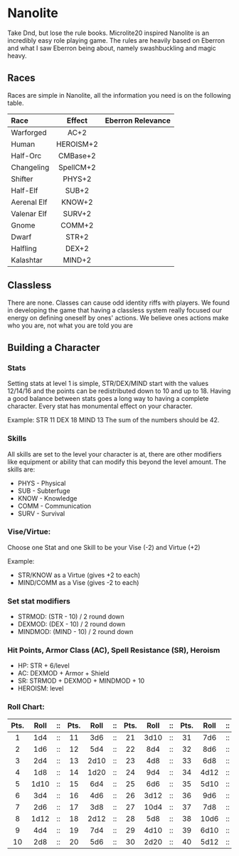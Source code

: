 # Nanolite
Take Dnd, but lose the rule books. Microlite20 inspired Nanolite is an incredibly easy role playing game.
The rules are heavily based on Eberron and what I saw Eberron being about, namely swashbuckling and magic heavy.

## Races
Races are simple in Nanolite, all the information you need is on the following table.

|Race|Effect|Eberron Relevance|
|:-----|:-----:|:-----|
|Warforged|AC+2|
|Human|HEROISM+2|
|Half-Orc|CMBase+2|
|Changeling|SpellCM+2|
|Shifter|PHYS+2|
|Half-Elf|SUB+2|
|Aerenal Elf|KNOW+2|
|Valenar Elf|SURV+2|
|Gnome|COMM+2|
|Dwarf|STR+2|
|Halfling|DEX+2|
|Kalashtar|MIND+2|

## Classless
There are none. Classes can cause odd identity riffs with players. 
We found in developing the game that having a classless system really focused our energy on defining oneself by ones' actions.
We believe ones actions make who you are, not what you are told you are

## Building a Character
### Stats
Setting stats at level 1 is simple, STR/DEX/MIND start with the values 12/14/16 and the points can be redistributed down to 10 and up to 18.
Having a good balance between stats goes a long way to having a complete character. Every stat has monumental effect on your character.

Example: STR 11 DEX 18 MIND 13
The sum of the numbers should be 42.

### Skills

All skills are set to the level your character is at, there are other modifiers like equipment or ability that can modify this beyond the level amount. The skills are:

* PHYS - Physical
* SUB  - Subterfuge
* KNOW - Knowledge
* COMM - Communication
* SURV - Survival

### Vise/Virtue:
Choose one Stat and one Skill to be your Vise (-2) and Virtue (+2) 

Example:

* STR/KNOW as a Virtue (gives +2 to each)
* MIND/COMM as a Vise (gives -2 to each)

### Set stat modifiers
* STRMOD: (STR - 10) / 2 round down
* DEXMOD: (DEX - 10) / 2 round down
* MINDMOD: (MIND - 10) / 2 round down

### Hit Points, Armor Class (AC), Spell Resistance (SR), Heroism
* HP: STR + 6/level
* AC: DEXMOD + Armor + Shield
* SR: STRMOD + DEXMOD + MINDMOD + 10
* HEROISM: level

### Roll Chart:

|Pts.|Roll|::|Pts.|Roll|::|Pts.|Roll|::|Pts.|Roll|::|Pts.|Roll|::|Pts.|Roll|
|:-----:|:-----:|:-----:|:-----:|:-----:|:-----:|:-----:|:-----:|:-----:|:-----:|:-----:|:-----:|:-----:|:-----:|:-----:|:-----:|:-----:|
|1|1d4|::|11|3d6|::|21|3d10|::|31|7d6|::|41|3d20|::|51|8d12|
|2|1d6|::|12|5d4|::|22|8d4|::|32|8d6|::|42|8d8|::|52|10d10|
|3|2d4|::|13|2d10|::|23|4d8|::|33|6d8|::|43|7d10|::|53|5d20|
|4|1d8|::|14|1d20|::|24|9d4|::|34|4d12|::|44|9d8|::|54|9d12|
|5|1d10|::|15|6d4|::|25|6d6|::|35|5d10|::|45|6d12|::|55|10d12|
|6|3d4|::|16|4d6|::|26|3d12|::|36|9d6|::|46|10d8|::|56|6d20|
|7|2d6|::|17|3d8|::|27|10d4|::|37|7d8|::|47|8d10|::|57|7d20|
|8|1d12|::|18|2d12|::|28|5d8|::|38|10d6|::|48|4d20|::|58|8d20|
|9|4d4|::|19|7d4|::|29|4d10|::|39|6d10|::|49|7d12|::|59|9d20|
|10|2d8|::|20|5d6|::|30|2d20|::|40|5d12|::|50|9d10|::|60|10d20|